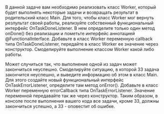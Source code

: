 В данной задаче вам необходимо реализовать класс Worker, который будет выполнять некоторые задачи и возвращать результат в родительский класс Main.
Для того, чтобы класс Worker мог вернуть резлультат своей работы, реализуйте собственный функциональный интерфейс OnTaskDoneListener. В нем определите только один метод onDone() без реализации и пометьте интерфейс аннотацией @FunctionalInterface.
Добавьте в класс Worker переменную callback типа OnTaskDoneListener, передайте в класс Worker ее значение через конструктор.
Смоделируйте выполнение классом Worker какой либо работы.

Может случиться так, что выполнение одной из задач может закончиться неуспешно. Смоделируйте ситуацию, в которой 33 задача закончится неуспешно, и выведите информацию об этом в класс Main. Для этого создайте новый функциональный интерфейс OnTaskErrorListener, определите там метод onError(). Добавьте в класс Worker переменную errorCallback типа OnTaskErrorListener. Значение переменной передавайте так же через конструктор. Таким образом, в консоле после выполнения вашего кода все задачи, кроме 33, должны закончиться успешно, а 33 - оповестит об ошибке.